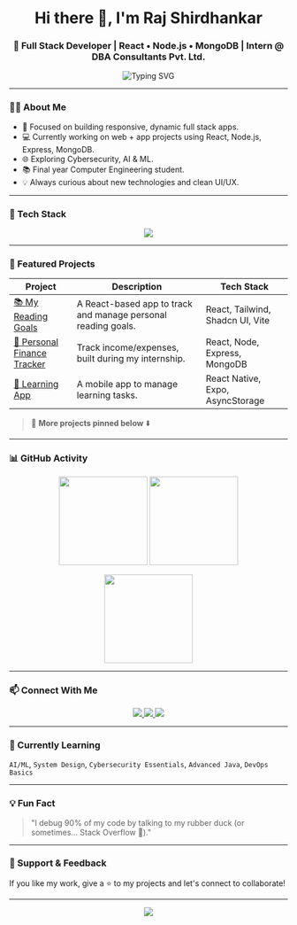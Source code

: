 <h1 align="center">Hi there 👋, I'm Raj Shirdhankar</h1>
<h3 align="center">🚀 Full Stack Developer | React • Node.js • MongoDB | Intern @ DBA Consultants Pvt. Ltd.</h3>

<p align="center">
  <img src="https://readme-typing-svg.demolab.com?font=Fira+Code&size=22&pause=1000&color=00BFFF&center=true&vCenter=true&width=435&lines=Passionate+Full+Stack+Developer;React+%7C+Node+%7C+MongoDB+%7C+Java;Lifelong+Learner+%7C+Tech+Explorer+%7C+Builder" alt="Typing SVG" />
</p>

---

### 🧑‍💻 About Me

- 🎯 Focused on building responsive, dynamic full stack apps.
- 💻 Currently working on web + app projects using React, Node.js, Express, MongoDB.
- 🌐 Exploring Cybersecurity, AI & ML.
- 📚 Final year Computer Engineering student.
- 💡 Always curious about new technologies and clean UI/UX.

---

### 🔧 Tech Stack

<p align="center">
  <img src="https://skillicons.dev/icons?i=react,nodejs,express,mongodb,java,javascript,html,css,tailwind,figma,firebase,github,git,vscode" />
</p>

---

### 🌟 Featured Projects

| Project | Description | Tech Stack |
|--------|-------------|------------|
| [📚 My Reading Goals](https://github.com/rajshirdhankar/my-reading-goals) | A React-based app to track and manage personal reading goals. | React, Tailwind, Shadcn UI, Vite |
| [💸 Personal Finance Tracker](https://github.com/rajshirdhankar/personal-finance-tracker) | Track income/expenses, built during my internship. | React, Node, Express, MongoDB |
| [📱 Learning App](https://github.com/rajshirdhankar/my-learning-b1) | A mobile app to manage learning tasks. | React Native, Expo, AsyncStorage |

> 🔗 **More projects pinned below** ⬇️

---

### 📊 GitHub Activity

<p align="center">
  <img src="https://github-readme-stats.vercel.app/api?username=rajshirdhankar&show_icons=true&theme=radical&count_private=true" height="160" />
  <img src="https://streak-stats.demolab.com?user=rajshirdhankar&theme=radical" height="160"/>
</p>

<p align="center">
  <img src="https://github-readme-stats.vercel.app/api/top-langs/?username=rajshirdhankar&layout=compact&theme=radical" height="160"/>
</p>

---

### 📫 Connect With Me

<p align="center">
  <a href="mailto:shirdhankarraj51@gmail.com" target="_blank">
    <img src="https://img.shields.io/badge/-Gmail-red?style=flat&logo=gmail&logoColor=white" />
  </a>
  <a href="https://www.linkedin.com/in/rajshirdhankar/" target="_blank">
    <img src="https://img.shields.io/badge/-LinkedIn-blue?style=flat&logo=linkedin" />
  </a>
  <a href="https://raj-portfolio.vercel.app" target="_blank">
    <img src="https://img.shields.io/badge/-Portfolio-black?style=flat&logo=vercel&logoColor=white" />
  </a>
</p>

---

### 🧠 Currently Learning
`AI/ML`, `System Design`, `Cybersecurity Essentials`, `Advanced Java`, `DevOps Basics`

---

### 💡 Fun Fact
> "I debug 90% of my code by talking to my rubber duck (or sometimes... Stack Overflow 🐤)."

---

### 💖 Support & Feedback

If you like my work, give a ⭐️ to my projects and let's connect to collaborate!

---

<p align="center">
  <img src="https://komarev.com/ghpvc/?username=rajshirdhankar&label=Profile+Views&color=blueviolet&style=flat" />
</p>
